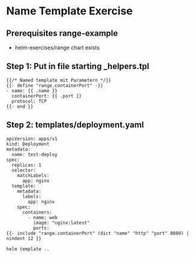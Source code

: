 # Name Template Exercise 

## Prerequisites range-example 

  * helm-exercises/range chart exists 


## Step 1: Put in file starting _helpers.tpl 

```
{{/* Named template mit Parametern */}}
{{- define "range.containerPort" -}}
- name: {{ .name }}
  containerPort: {{ .port }}
  protocol: TCP
{{- end }}

```

## Step 2: templates/deployment.yaml 

```
apiVersion: apps/v1
kind: Deployment
metadata:
  name: test-deploy
spec:
  replicas: 1
  selector:
    matchLabels:
      app: nginx
  template:
    metadata:
      labels:
        app: nginx 
    spec:
      containers:
        - name: web
          image: "nginx:latest"
          ports:
{{- include "range.containerPort" (dict "name" "http" "port" 8080) | nindent 12 }}
```

```
helm template ..
```
